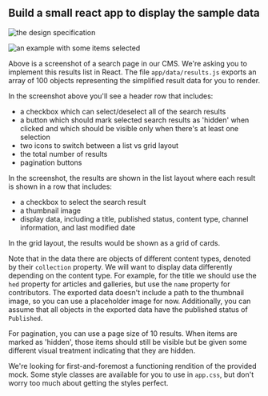 ## Build a small react app to display the sample data

![the design specification](https://cdn.glitch.com/0aa455c6-4c4c-4eb3-b0d5-c5d109598f8f%2FScreen%20Shot%202019-08-28%20at%203.11.02%20PM.png?v=1567019486745)

![an example with some items selected](https://cdn.glitch.com/0aa455c6-4c4c-4eb3-b0d5-c5d109598f8f%2FScreen%20Shot%202019-08-28%20at%204.24.48%20PM.png?v=1567023961410)

Above is a screenshot of a search page in our CMS. We're asking you to implement this results list in React.
The file `app/data/results.js` exports an array of 100 objects representing the simplified result data for you to render.

In the screenshot above you'll see a header row that includes:

- a checkbox which can select/deselect all of the search results
- a button which should mark selected search results as 'hidden' when clicked and which should be visible only when there's at least one selection
- two icons to switch between a list vs grid layout
- the total number of results
- pagination buttons

In the screenshot, the results are shown in the list layout where each result is shown in a row that includes:

- a checkbox to select the search result
- a thumbnail image
- display data, including a title, published status, content type, channel information, and last modified date

In the grid layout, the results would be shown as a grid of cards.

Note that in the data there are objects of different content types, denoted by their `collection` property. We will want to display data differently depending on the content type.
For example, for the title we should use the `hed` property for articles and galleries, but use the `name` property for contributors. The exported data doesn't include a path
to the thumbnail image, so you can use a placeholder image for now. Additionally, you can assume that all objects in the exported data have the published status of `Published`.

For pagination, you can use a page size of 10 results. When items are marked as 'hidden', those items should still be visible but be given some different visual treatment
indicating that they are hidden.

We're looking for first-and-foremost a functioning rendition of the provided mock. Some style classes are available for you to use in `app.css`,
but don't worry too much about getting the styles perfect.
